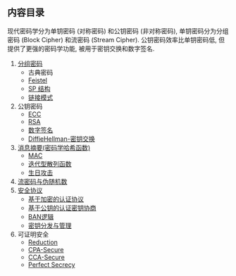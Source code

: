 ## 内容目录

现代密码学分为单钥密码 (对称密码) 和公钥密码 (非对称密码), 单钥密码分为分组密码 (Block Cipher) 和流密码 (Stream Cipher). 公钥密码效率比单钥密码低, 但提供了更强的密码学功能, 被用于密钥交换和数字签名. 

1. [分组密码](分组密码/分组密码.md)
	- 古典密码
	- [Feistel](分组密码/Feistel-结构/Feistel.md)
	- [SP 结构](分组密码/SP-结构/代换置换网络.md)
	- [链接模式](分组密码/链接模式.md)
1. 公钥密码
	- [ECC](公钥密码/ECC/ECC.md)
	- [RSA](公钥密码/RSA/RSA.md)
	- [数字签名](公钥密码/数字签名.md)
	- [DiffieHellman-密钥交换](公钥密码/DiffieHellman-密钥交换.md)
1. [消息摘要(密码学哈希函数)](消息摘要/消息摘要.md)
	- [MAC](消息摘要/消息认证码/MAC.md)
	- [迭代型散列函数](消息摘要/迭代型散列函数.md)
	- [生日攻击](消息摘要/生日攻击.md)
1. [流密码与伪随机数](流密码与伪随机数/流密码.md)
2. [安全协议](安全协议/安全协议.md)
	- [基于加密的认证协议](安全协议/认证协议/基于加密的认证协议.md)
	- [基于公钥的认证密钥协商](安全协议/认证的密钥协商协议/基于公钥的认证密钥协商.md)
	- [BAN逻辑](安全协议/BAN逻辑.md)
	- [密钥分发与管理](安全协议/密钥分发与管理.md)
1. 可证明安全
	- [Reduction](附录/可证明安全/Reduction.md)
	- [CPA-Secure](附录/可证明安全/CPA-Secure.md)
	- [CCA-Secure](附录/可证明安全/CCA-Secure.md)
	- [Perfect Secrecy](附录/可证明安全/Perfect%20Secrecy.md)
